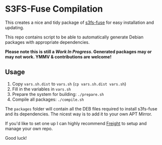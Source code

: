 S3FS-Fuse Compilation
===================

This creates a nice and tidy package of [s3fs-fuse](https://github.com/s3fs-fuse/s3fs-fuse) for easy installation and updating.

This repo contains script to be able to automatically generate Debian packages with appropriate dependencies.

**Please note this is still a *Work In Progress*. Generated packages may or may not work. YMMV & contributions are welcome!**

Usage
-------------

 1. Copy `vars.sh.dist` to `vars.sh` (`cp vars.sh.dist vars.sh`)
 2. Fill in the variables in `vars.sh`
 3. Prepare the system for building: `./prepare.sh`
 4. Compile all packages: `./compile.sh`

The `packages` folder will contain all the DEB files required to install s3fs-fuse and its dependencies. The nicest way is to add it to your own APT Mirror.

If you'd like to set one up I can highly recommend [Freight](https://github.com/rcrowley/freight) to setup and manage your own repo.

Good luck!
